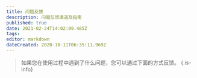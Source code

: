 ```yaml
---
title: 问题反馈
description: 问题反馈渠道及指南
published: true
date: 2021-02-24T14:02:09.485Z
tags: 
editor: markdown
dateCreated: 2020-10-11T06:35:11.969Z
---
```


> 如果您在使用过程中遇到了什么问题，您可以通过下面的方式反馈。
{.is-info}